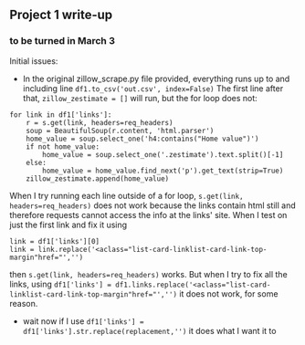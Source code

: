 ## Project 1 write-up
### to be turned in March 3

Initial issues:

* In the original zillow_scrape.py file provided, everything runs up to and including line `df1.to_csv('out.csv', index=False)` 
The first line after that, `zillow_zestimate = []` will run, but the for loop does not:

```
for link in df1['links']:
    r = s.get(link, headers=req_headers)
    soup = BeautifulSoup(r.content, 'html.parser')
    home_value = soup.select_one('h4:contains("Home value")')
    if not home_value:
        home_value = soup.select_one('.zestimate').text.split()[-1]
    else:
        home_value = home_value.find_next('p').get_text(strip=True)
    zillow_zestimate.append(home_value)
```

When I try running each line outside of a for loop, `s.get(link, headers=req_headers)` does not work because the links contain html still and therefore requests cannot access the info at the links' site. When I test on just the first link and fix it using 
```
link = df1['links'][0]
link = link.replace('<aclass="list-card-linklist-card-link-top-margin"href="','')
```
then  `s.get(link, headers=req_headers)` works. But when I try to fix all the links, using `df1['links'] = df1.links.replace('<aclass="list-card-linklist-card-link-top-margin"href="','')` it does not work, for some reason. 

* wait now if I use `df1['links'] = df1['links'].str.replace(replacement,'')` it does what I want it to
